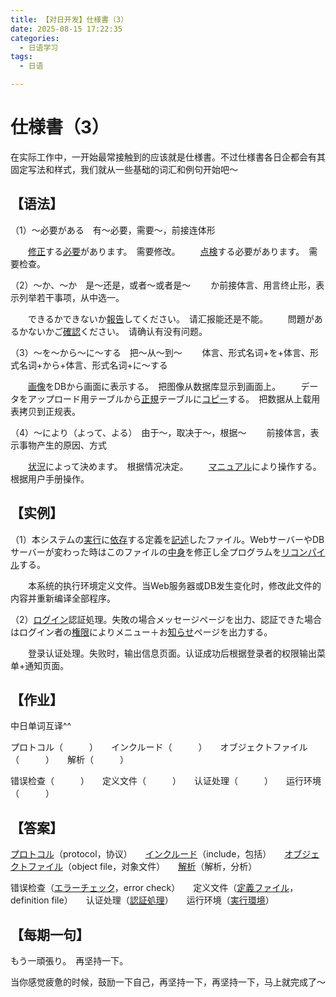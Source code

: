 ```yaml
---
title: 【对日开发】仕様書（3）
date: 2025-08-15 17:22:35
categories:
  - 日语学习
tags:
  - 日语

---
```


# 仕様書（3）

在实际工作中，一开始最常接触到的应该就是仕様書。不过仕様書各日企都会有其固定写法和样式，我们就从一些基础的词汇和例句开始吧～

## **【语法】**

（1）～必要がある　有～必要，需要～，前接连体形

　　[修正](http://dict.hjenglish.com/jp/w/修正)する[必要](http://dict.hjenglish.com/jp/w/必要)があります。　需要修改。
　　[点検](http://dict.hjenglish.com/jp/w/点検)する必要があります。　需要检查。

（2）～か、～か　是～还是，或者～或者是～
　　か前接体言、用言终止形，表示列举若干事项，从中选一。

　　できるかできないか[報告](http://dict.hjenglish.com/jp/w/報告)してください。　请汇报能还是不能。
　　問題があるかないかご[確認](http://dict.hjenglish.com/jp/w/確認)ください。　请确认有没有问题。

（3）～を～から～に～する　把～从～到～
　　体言、形式名词+を+体言、形式名词+から+体言、形式名词+に～する

　　[画像](http://dict.hjenglish.com/jp/w/画像)をDBから画面に表示する。　把图像从数据库显示到画面上。
　　データをアップロード用テーブルから[正規](http://dict.hjenglish.com/jp/w/正規)テーブルに[コピー](http://dict.hjenglish.com/jp/w/コピー)する。　把数据从上载用表拷贝到正规表。

（4）～により（よって、よる）　由于～，取决于～，根据～
　　前接体言，表示事物产生的原因、方式

　　[状況](http://dict.hjenglish.com/jp/w/状況)によって決めます。　根据情况决定。
　　[マニュアル](http://dict.hjenglish.com/jp/w/マニュアル)により操作する。　根据用户手册操作。

## **【实例】**

（1）本システムの[実行](http://dict.hjenglish.com/jp/w/実行)に[依存](http://dict.hjenglish.com/jp/w/依存)する定義を[記述](http://dict.hjenglish.com/jp/w/記述)したファイル。WebサーバーやDBサーバーが変わった時はこのファイルの[中身](http://dict.hjenglish.com/jp/w/中身)を修正し全プログラムを[リコンパイル](http://dict.hjenglish.com/jp/w/リコンパイル)する。

　　本系统的执行环境定义文件。当Web服务器或DB发生变化时，修改此文件的内容并重新编译全部程序。

（2）[ログイン](http://dict.hjenglish.com/jp/w/ログイン)認証処理。失敗の場合メッセージページを出力、認証できた場合はログイン者の[権限](http://dict.hjenglish.com/jp/w/権限)によりメニュー＋お[知らせ](http://dict.hjenglish.com/jp/w/知らせ)ページを出力する。

　　登录认证处理。失败时，输出信息页面。认证成功后根据登录者的权限输出菜单+通知页面。

## **【作业】**

中日单词互译^^

プロトコル（　　　）　　インクルード（　　　）　　オブジェクトファイル（　　　）　　解析（　　　）

错误检查（　　　）　　定义文件（　　　）　　认证处理（　　　）　　运行环境（　　　）

## **【答案】**

[プロトコル](http://dict.hjenglish.com/jp/w/プロトコル)（protocol，协议）　　[インクルード](http://dict.hjenglish.com/jp/w/インクルード)（include，包括）　　[オブジェクトファイル](http://dict.hjenglish.com/jp/w/オブジェクトファイル)（object file，对象文件）　　[解析](http://dict.hjenglish.com/jp/w/解析)（解析，分析）

错误检查（[エラーチェック](http://dict.hjenglish.com/jp/w/エラーチェック)，error check）　　定义文件（[定義ファイル](http://dict.hjenglish.com/jp/w/定義ファイル)，definition file）　　认证处理（[認証処理](http://dict.hjenglish.com/jp/w/認証処理)）　　运行环境（[実行環境](http://dict.hjenglish.com/jp/w/実行環境)）

## **【每期一句】**

もう一頑張り。　再坚持一下。

当你感觉疲惫的时候，鼓励一下自己，再坚持一下，再坚持一下，马上就完成了～